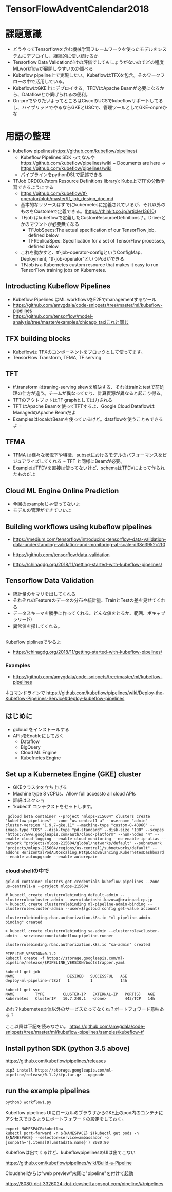 # TensorFlowAdventCalendar2018
# 課題意識
- どうやってTensorflowを含む機械学習フレームワークを使ったモデルをシステムにデプロイし、継続的に使い続けるか
- Tensorflow Data Validationだけの評価でしてもしょうがないのでどの程度MLworkflowが展開しやすいのか調べる
- Kubeflow pipeline上で実現したい。KubeflowはTFXを包含。そのワークフローの中で活用している。
- KubeflowはGKE上にデプロイする。TFDVはApache Beamが必要になるから、Dataflowとか繋げられるの便利。
- On-preでやりたいよってところはCiscoのUCSでkubeflowサポートしてるし、ハイブリッドでやるならGKEとUSCで、管理ツールとしてGKE-onpreかな

# 用語の整理
- kubeflow pipelines(https://github.com/kubeflow/pipelines)
  - Kubeflow Pipelines SDK ってなんやhttps://github.com/kubeflow/pipelines/wiki
  − Documents are here -> https://github.com/kubeflow/pipelines/wiki
  - パイプラインをpythonDSLで記述できる
- TFJob CRD(Cu7stom Resource Definitions library): Kube上でTFの分散学習できるようにする
  - https://github.com/kubeflow/tf-operator/blob/master/tf_job_design_doc.md
  - 基本的なリソースはすでにkubernetesに定義されているが、それ以外のものをCustomeで定義できる。(https://thinkit.co.jp/article/13610)
  - TFjob はkubeflowで定義したCustomResourceDefinitions？。Driverとかのマウントが必要無くなる
    - TFJobSpecs:The actual specification of our TensorFlow job, defined below.
    - TFReplicaSpec: Specification for a set of TensorFlow processes, defined below.
  - これを動かすと、tf-job-operator-configというConfigMap、Deployment, "tf-job-operator"というPodができる
  - TFJob is a Kubernetes custom resource that makes it easy to run TensorFlow training jobs on Kubernetes.
  
  


## Introducting Kubeflow Pipelines
- Kubeflow Pipelines はML workflowsをE2Eでmanagementするツール
- https://github.com/amygdala/code-snippets/tree/master/ml/kubeflow-pipelines
- https://github.com/tensorflow/model-analysis/tree/master/examples/chicago_taxiこれと同じ



## TFX building blocks
- Kubeflowは TFXのコンポーネントをブロックとして使ってます。
- TensorFlow Transform, TEMA, TF serving


## TFT
- tf.transform はtraning-serving skewを解決する、それはtrainとtestで前処理の仕方が違う。チームが異なってたり、計算資源が異なると起こり得る。
- TFTのアウトプットはTF graphとして出力される
- TFT はApache Beamを使ってTFTするよ、Google Cloud DataflowはManagedのApache Beamだよ
- ExamplesはlocalのBeamを使っているけど。dataflowを使うこともできるよ
− 

## TFMA
- TFMA は様々な状況下や特徴、subsetにおけるモデルのパフォーマンスをビジュアライズしてくれる
− TFT と同様にBeamが必要。
- ExampleはTFDVを直接は使ってないけど、schemaはTFDVによって作られたものだよ

## Cloud ML Engine Online Prediction
- 今回のexampleじゃ使ってないよ
- モデルの管理ができていいよ

## Building workflows using kubeflow pipelines 

- https://medium.com/tensorflow/introducing-tensorflow-data-validation-data-understanding-validation-and-monitoring-at-scale-d38e3952c2f0
- https://github.com/tensorflow/data-validation


- https://chinagdg.org/2018/11/getting-started-with-kubeflow-pipelines/


## Tensorflow Data Validation
- 統計量のサマリを出してくれる
- それぞれのFeatureのデータの分布や統計量、TrainとTestの差を見せてくれる
- データスキーマを勝手に作ってくれる、どんな値をとるか、範囲、ボキャブラリー(?)
- 異常値を探してくれる。

##
Kubeflow piplinesでやるよ
- https://chinagdg.org/2018/11/getting-started-with-kubeflow-pipelines/



### Examples
- https://github.com/amygdala/code-snippets/tree/master/ml/kubeflow-pipelines

↓コマンドラインで
https://github.com/kubeflow/pipelines/wiki/Deploy-the-Kubeflow-Pipelines-Service#deploy-kubeflow-pipelines

## はじめに
- gcloud をインストールする
- APIsをEnableにしておく
  - Dataflow
  - BigQuery
  - Cloud ML Engine
  - Kubefnetes Engine
  
 ## Set up a Kubernetes Engine (GKE) cluster
 - GKEクラスタを立ち上げる
  - Machine type 8 vCPUs、Allow full accessto all cloud APIs
  - 詳細はスクショ
 - 'kubectl' コンテクストをセットします。
 
```
 gcloud beta container --project "mlops-215604" clusters create "kubeflow-pipelines" --zone "us-central1-a" --username "admin" --cluster-version "1.9.7-gke.11" --machine-type "custom-8-40960" --image-type "COS" --disk-type "pd-standard" --disk-size "100" --scopes "https://www.googleapis.com/auth/cloud-platform" --num-nodes "4" --enable-cloud-logging --enable-cloud-monitoring --no-enable-ip-alias --network "projects/mlops-215604/global/networks/default" --subnetwork "projects/mlops-215604/regions/us-central1/subnetworks/default" --addons HorizontalPodAutoscaling,HttpLoadBalancing,KubernetesDashboard --enable-autoupgrade --enable-autorepair
```
 
 
 ###  cloud shellの中で
```
gcloud container clusters get-credentials kubeflow-pipelines --zone us-central1-a --project mlops-215604
 
# kubectl create clusterrolebinding default-admin --clusterrole=cluster-admin --user=taketoshi.kazusa@brainpad.cp.jp
> kubectl create clusterrolebinding ml-pipeline-admin-binding --clusterrole=cluster-admin --user=$(gcloud config get-value account)

clusterrolebinding.rbac.authorization.k8s.io "ml-pipeline-admin-binding" created

> kubectl create clusterrolebinding sa-admin --clusterrole=cluster-admin --serviceaccount=kubeflow:pipeline-runner

clusterrolebinding.rbac.authorization.k8s.io "sa-admin" created
```




```
PIPELINE_VERSION=0.1.2
kubectl create -f https://storage.googleapis.com/ml-pipeline/release/$PIPELINE_VERSION/bootstrapper.yaml
```

```
kubectl get job
NAME                       DESIRED   SUCCESSFUL   AGE
deploy-ml-pipeline-rt8zf   1         1            14h

kubectl get svc
NAME         TYPE        CLUSTER-IP   EXTERNAL-IP   PORT(S)   AGE
kubernetes   ClusterIP   10.7.240.1   <none>        443/TCP   14h
```
あれ？kubernetes本体以外のサービスたってなくね？ポートフォワード意味ある？

ここ以降は下記を読みなさい。
https://github.com/amygdala/code-snippets/tree/master/ml/kubeflow-pipelines/samples/kubeflow-tf

## Install python SDK (python 3.5 above) 
https://github.com/kubeflow/pipelines/releases
```
pip3 install https://storage.googleapis.com/ml-pipeline/release/0.1.2/kfp.tar.gz --upgrade
```

## run the example pipelines
```
python3 workflow1.py
```


Kubeflow pipelines UIにローカルのブラウザからGKE上のpod内のコンテナにアクセスできるようにポートフォワードの設定をしておく。
```
export NAMESPACE=kubeflow
kubectl port-forward -n ${NAMESPACE} $(kubectl get pods -n ${NAMESPACE} --selector=service=ambassador -o jsonpath='{.items[0].metadata.name}') 8080:80
```

Kubeflowは出てくるけど、kubeflowpipelinesのUIは出てこない

https://github.com/kubeflow/pipelines/wiki/Build-a-Pipeline


Cloudshellからは”web preview”末尾に"pipeline"を付けて起動

https://8080-dot-3326024-dot-devshell.appspot.com/pipeline/#/pipelines

